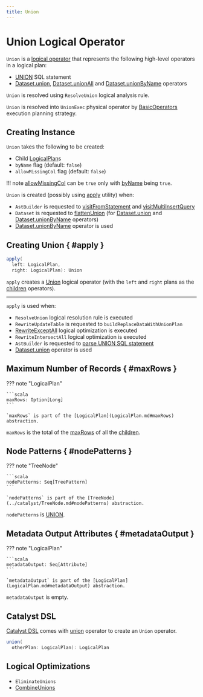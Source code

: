 ```yaml
---
title: Union
---
```


# Union Logical Operator

`Union` is a [logical operator](LogicalPlan.md) that represents the following high-level operators in a logical plan:

* [UNION](../sql/AstBuilder.md#visitSetOperation) SQL statement
* [Dataset.union](../Dataset.md#union), [Dataset.unionAll](../Dataset.md#unionAll) and [Dataset.unionByName](../Dataset.md#unionByName) operators

`Union` is resolved using `ResolveUnion` logical analysis rule.

`Union` is resolved into `UnionExec` physical operator by [BasicOperators](../execution-planning-strategies/BasicOperators.md) execution planning strategy.

## Creating Instance

`Union` takes the following to be created:

* <span id="children"> Child [LogicalPlan](LogicalPlan.md)s
* <span id="byName"> `byName` flag (default: `false`)
* <span id="allowMissingCol"> `allowMissingCol` flag (default: `false`)

!!! note
    [allowMissingCol](#allowMissingCol) can be `true` only with [byName](#byName) being `true`.

`Union` is created (possibly using [apply](#apply) utility) when:

* `AstBuilder` is requested to [visitFromStatement](../sql/AstBuilder.md#visitFromStatement) and [visitMultiInsertQuery](../sql/AstBuilder.md#visitMultiInsertQuery)
* `Dataset` is requested to [flattenUnion](../Dataset.md#flattenUnion) (for [Dataset.union](../Dataset.md#union) and [Dataset.unionByName](../Dataset.md#unionByName) operators)
* [Dataset.unionByName](../Dataset.md#unionByName) operator is used

## Creating Union { #apply }

```scala
apply(
  left: LogicalPlan,
  right: LogicalPlan): Union
```

`apply` creates a [Union](Union.md) logical operator (with the `left` and `right` plans as the [children](#children) operators).

---

`apply` is used when:

* `ResolveUnion` logical resolution rule is executed
* `RewriteUpdateTable` is requested to `buildReplaceDataWithUnionPlan`
* [RewriteExceptAll](../logical-optimizations/RewriteExceptAll.md) logical optimization is executed
* `RewriteIntersectAll` logical optimization is executed
* `AstBuilder` is requested to [parse UNION SQL statement](../sql/AstBuilder.md#visitSetOperation)
* [Dataset.union](../Dataset.md#union) operator is used

## Maximum Number of Records { #maxRows }

??? note "LogicalPlan"

    ```scala
    maxRows: Option[Long]
    ```

    `maxRows` is part of the [LogicalPlan](LogicalPlan.md#maxRows) abstraction.

`maxRows` is the total of the [maxRows](LogicalPlan.md#maxRows) of all the [children](#children).

## Node Patterns { #nodePatterns }

??? note "TreeNode"

    ```scala
    nodePatterns: Seq[TreePattern]
    ```

    `nodePatterns` is part of the [TreeNode](../catalyst/TreeNode.md#nodePatterns) abstraction.

`nodePatterns` is [UNION](../catalyst/TreePattern.md#UNION).

## Metadata Output Attributes { #metadataOutput }

??? note "LogicalPlan"

    ```scala
    metadataOutput: Seq[Attribute]
    ```

    `metadataOutput` is part of the [LogicalPlan](LogicalPlan.md#metadataOutput) abstraction.

`metadataOutput` is empty.

## Catalyst DSL

[Catalyst DSL](../catalyst-dsl/index.md) comes with [union](../catalyst-dsl/DslLogicalPlan.md#union) operator to create an `Union` operator.

```scala
union(
  otherPlan: LogicalPlan): LogicalPlan
```

## Logical Optimizations

* `EliminateUnions`
* [CombineUnions](../logical-optimizations/CombineUnions.md)
